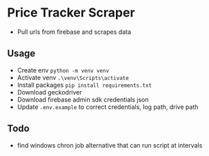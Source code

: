 # Price Tracker Scraper
* Pull urls from firebase and scrapes data

## Usage
* Create env `python -m venv venv`
* Activate venv `.\venv\Scripts\activate`
* Install packages `pip install requirements.txt`
* Download geckodriver
* Download firebase admin sdk credentials json
* Update `.env.example` to correct credentials, log path, drive path

## Todo 
* find windows chron job alternative that can run script at intervals